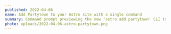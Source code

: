 ```yaml
---
published: 2022-04-06
name: Add Partytown to your Astro site with a single command
summary: Command prompt previewing the new 'astro add partytown' CLI tool
photo: uploads/2022-04-06-astro-partytown.png
---
```

